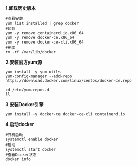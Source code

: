 **1.卸载历史版本**

~~~properties
#查看安装 
yum list installed | grep docker 
#卸载 
yum -y remove containerd.io.x86_64 
yum -y remove docker-ce.x86_64 
yum -y remove docker-ce-cli.x86_64 
#删库 
rm -rf /var/lib/docker
~~~

**2.安装官方yum源**

~~~properties
yum install -y yum-utils
yum-config-manager --add-repo https://download.docker.com/linux/centos/docker-ce.repo

cd /etc/yum.repos.d
ll
~~~

**3.安装Docker引擎**

~~~properties
yum install -y docker-ce docker-ce-cli containerd.io
~~~

**4.启动docker**

~~~properties
#开机启动 
systemctl enable docker 
#启动 
systemctl start docker 
#查看Docker状态 
docker info
~~~

